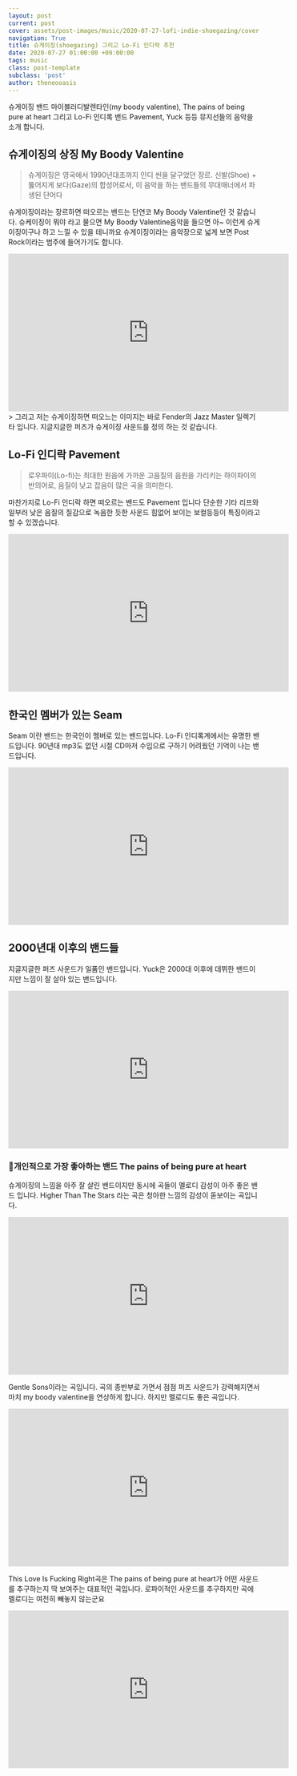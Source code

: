 ```yaml
---
layout: post
current: post
cover: assets/post-images/music/2020-07-27-lofi-indie-shoegazing/cover.jpg
navigation: True
title: 슈게이징(shoegazing) 그리고 Lo-Fi 인디락 추천
date: 2020-07-27 01:00:00 +09:00:00
tags: music
class: post-template
subclass: 'post'
author: theneooasis
---
```


슈게이징 밴드 마이블러디발렌타인(my boody valentine), The pains of being pure at heart 그리고 Lo-Fi 인디록 밴드
Pavement, Yuck 등등 뮤지선들의 음악을 소개 합니다.

## 슈게이징의 상징 My Boody Valentine
> 슈게이징은 영국에서 1990년대초까지 인디 씬을 달구었던 장르. 신발(Shoe) + 뚫어지게 보다(Gaze)의 합성어로서, 이 음악을 하는 밴드들의 무대매너에서 파생된 단어다

슈게이징이라는 장르하면 떠오르는 밴드는 단연코 My Boody Valentine인 것 같습니다. 슈케이징이 뭐야 라고 물으면 My Boody Valentine음악을
들으면 아~ 이런게 슈게이징이구나 하고 느낄 수 있을 테니까요 슈게이징이라는 음악장으로 넓게 보면 Post Rock이라는 범주에 들어가기도 합니다.
<div class="youtube">
    <iframe width="560" height="315" src="https://www.youtube.com/embed/Dq76B2sDpFA" frameborder="0" allow="accelerometer; autoplay; encrypted-media; gyroscope; picture-in-picture" allowfullscreen></iframe>
</div>
> 그리고 저는 슈게이징하면 떠오느는 이미지는 바로 Fender의 Jazz Master 일렉기타 입니다. 지글지글한 퍼즈가 슈게이징 사운드를 정의 하는 것 같습니다.

## Lo-Fi 인디락 Pavement
> 로우파이(Lo-fi)는 최대한 원음에 가까운 고음질의 음원을 가리키는 하이파이의 반의어로, 음질이 낮고 잡음이 많은 곡을 의미한다.  

마찬가지로 Lo-Fi 인디락 하면 떠오르는 밴드도 Pavement 입니다 단순한 기타 리프와 일부러 낮은 음질의 질감으로 녹음한 듯한 사운드 힘없어 보이는
보컬등등이 특징이라고 할 수 있겠습니다. 
<div class="youtube">
    <iframe width="560" height="315" src="https://www.youtube.com/embed/QTTgpTeb0Z8" frameborder="0" allow="accelerometer; autoplay; encrypted-media; gyroscope; picture-in-picture" allowfullscreen></iframe>
</div>

## 한국인 멤버가 있는 Seam
Seam 이란 밴드는 한국인이 멤버로 있는 밴드입니다. Lo-Fi 인디록계에서는 유명한 밴드입니다. 90년대 mp3도 없던 시절 CD마저 수입으로 구하기 어려웠던 기억이 나는 밴드입니다.
<div class="youtube">
    <iframe width="560" height="315" src="https://www.youtube.com/embed/Kt59SP1zIvA" frameborder="0" allow="accelerometer; autoplay; encrypted-media; gyroscope; picture-in-picture" allowfullscreen></iframe>
</div>

## 2000년대 이후의 밴드들
지글지글한 퍼즈 사운드가 일품인 밴드입니다. Yuck은 2000대 이후에 데뷔한 밴드이지만 느낌이 잘 살아 있는 밴드입니다.
<div class="youtube">
    <iframe width="560" height="315" src="https://www.youtube.com/embed/eoUvWiko27A" frameborder="0" allow="accelerometer; autoplay; encrypted-media; gyroscope; picture-in-picture" allowfullscreen></iframe>
</div>

### 개인적으로 가장 좋아하는 밴드 The pains of being pure at heart
슈게이징의 느낌을 아주 잘 살린 밴드이지만 동시에 곡들이 멜로디 감성이 아주 좋은 밴드 입니다. Higher Than The Stars 라는 곡은 청아한 느낌의 감성이 돋보이는 곡입니다.
<div class="youtube">
    <iframe width="560" height="315" src="https://www.youtube.com/embed/I4yhyNgr0jo" frameborder="0" allow="accelerometer; autoplay; encrypted-media; gyroscope; picture-in-picture" allowfullscreen></iframe>
</div>

Gentle Sons이라는 곡입니다. 곡의 종반부로 가면서 점점 퍼즈 사운드가 강력해지면서 마치 my boody valentine을 연상하게 합니다.
하지만 멜로디도 좋은 곡입니다.
<div class="youtube">
<iframe width="560" height="315" src="https://www.youtube.com/embed/IBRiKAWYPpg" frameborder="0" allow="accelerometer; autoplay; encrypted-media; gyroscope; picture-in-picture" allowfullscreen></iframe>
</div>

This Love Is Fucking Right곡은 The pains of being pure at heart가 어떤 사운드를 추구하는지 딱 보여주는 대표적인 곡입니다.
로파이적인 사운드를 추구하지만 곡에 멜로디는 여전히 빼놓지 않는군요
<div class="youtube">
<iframe width="560" height="315" src="https://www.youtube.com/embed/NypJm7mQLGw" frameborder="0" allow="accelerometer; autoplay; encrypted-media; gyroscope; picture-in-picture" allowfullscreen></iframe>
</div>

